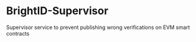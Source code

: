 # BrightID-Supervisor
Supervisor service to prevent publishing wrong verifications on EVM smart contracts
